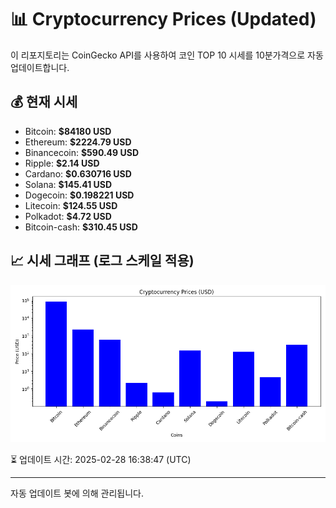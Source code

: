 
# 📊 Cryptocurrency Prices (Updated)

이 리포지토리는 CoinGecko API를 사용하여 코인 TOP 10 시세를 10분가격으로 자동 업데이트합니다.

## 💰 현재 시세
- Bitcoin: **$84180 USD**
- Ethereum: **$2224.79 USD**
- Binancecoin: **$590.49 USD**
- Ripple: **$2.14 USD**
- Cardano: **$0.630716 USD**
- Solana: **$145.41 USD**
- Dogecoin: **$0.198221 USD**
- Litecoin: **$124.55 USD**
- Polkadot: **$4.72 USD**
- Bitcoin-cash: **$310.45 USD**

## 📈 시세 그래프 (로그 스케일 적용)
![Crypto Prices](crypto_prices.png)

⏳ 업데이트 시간: 2025-02-28 16:38:47 (UTC)

---
자동 업데이트 봇에 의해 관리됩니다.
